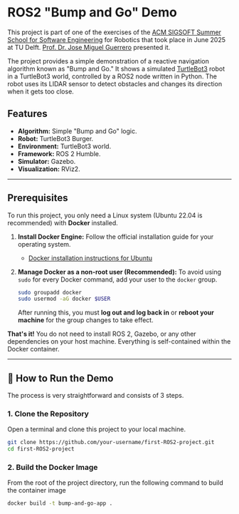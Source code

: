 # ROS2 "Bump and Go" Demo

This project is part of one of the exercises of the [ACM SIGSOFT Summer School for Software Engineering](https://scivenia.com/en/event/acm-sigsoft-summer-school-for-software-engineering-in-robotic) for Robotics that took place in June 2025 at TU Delft. [Prof. Dr. Jose Miguel Guerrero](https://github.com/jmguerreroh) presented it. 

The project provides a simple demonstration of a reactive navigation algorithm known as "Bump and Go." It shows a simulated [TurtleBot3](https://www.turtlebot.com/turtlebot3/) robot in a TurtleBot3 world, controlled by a ROS2 node written in Python. The robot uses its LIDAR sensor to detect obstacles and changes its direction when it gets too close.

## Features

- **Algorithm:** Simple "Bump and Go" logic.
- **Robot:** TurtleBot3 Burger.
- **Environment:** TurtleBot3 world.
- **Framework:** ROS 2 Humble.
- **Simulator:** Gazebo.
- **Visualization:** RViz2.

---

## Prerequisites

To run this project, you only need a Linux system (Ubuntu 22.04 is recommended) with **Docker** installed.

1.  **Install Docker Engine:**
    Follow the official installation guide for your operating system.
    - [Docker installation instructions for Ubuntu](https://docs.docker.com/engine/install/ubuntu/)

2.  **Manage Docker as a non-root user (Recommended):**
    To avoid using `sudo` for every Docker command, add your user to the `docker` group.
    ```bash
    sudo groupadd docker
    sudo usermod -aG docker $USER
    ```
    After running this, you must **log out and log back in** or **reboot your machine** for the group changes to take effect.

**That's it!** You do not need to install ROS 2, Gazebo, or any other dependencies on your host machine. Everything is self-contained within the Docker container.

---

## 🚀 How to Run the Demo

The process is very straightforward and consists of 3 steps.

### 1. Clone the Repository

Open a terminal and clone this project to your local machine.

```bash
git clone https://github.com/your-username/first-ROS2-project.git
cd first-ROS2-project
```

### 2. Build the Docker Image
From the root of the project directory, run the following command to build the container image
```bash
docker build -t bump-and-go-app .
```



